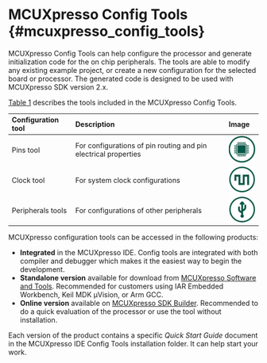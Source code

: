 # MCUXpresso Config Tools {#mcuxpresso_config_tools}

MCUXpresso Config Tools can help configure the processor and generate initialization code for the on chip peripherals. The tools are able to modify any existing example project, or create a new configuration for the selected board or processor. The generated code is designed to be used with MCUXpresso SDK version 2.x.

[Table 1](#TABLE_E1V_M1C_CDB) describes the tools included in the MCUXpresso Config Tools.

|Configuration tool|Description|Image|
|:-----------------|:----------|:----|
|Pins tool|For configurations of pin routing and pin electrical properties​|![](../images/pin.png)|
|Clock tool|For system clock configurations|![](../images/clock.png)|
|Peripherals tools|For configurations of other peripherals|![](../images/peri.png)|

MCUXpresso configuration tools can be accessed in the following products:

-   **Integrated** in the MCUXpresso IDE. Config tools are integrated with both compiler and debugger which makes it the easiest way to begin the development.
-   **Standalone version** available for download from [MCUXpresso Software and Tools](http://www.nxp.com/mcuxpresso). Recommended for customers using IAR Embedded Workbench, Keil MDK µVision, or Arm GCC.
-   **Online version** available on [MCUXpresso SDK Builder](http://mcuxpresso.nxp.com). Recommended to do a quick evaluation of the processor or use the tool without installation.

Each version of the product contains a specific *Quick Start Guide* document in the MCUXpresso IDE Config Tools installation folder. It can help start your work.


